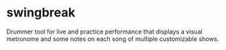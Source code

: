 # swingbreak

Drummer tool for live and practice performance that displays a visual metronome and some notes on each song of multiple customizable shows.


